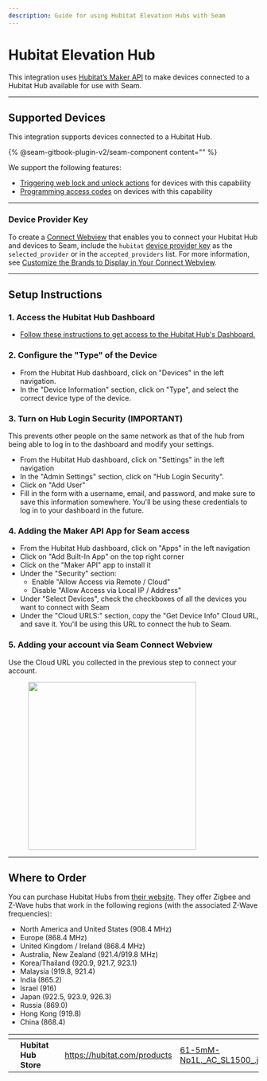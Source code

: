 ```yaml
---
description: Guide for using Hubitat Elevation Hubs with Seam
---
```


# Hubitat Elevation Hub

This integration uses [Hubitat’s Maker API](https://docs2.hubitat.com/en/apps/maker-api) to make devices connected to a Hubitat Hub available for use with Seam.

***

## Supported Devices

This integration supports devices connected to a Hubitat Hub.

{% @seam-gitbook-plugin-v2/seam-component content="<seam-supported-device-table
  endpoint="https://connect.getseam.com"
  client-session-token="seam_cst126DAjfor_2kxn8QAAEUkj3Zu4Nr1Aoauy"
  manufacturers='["Hubitat"]'
/>" %}

We support the following features:

* [Triggering web lock and unlock actions](../products/smart-locks/lock-and-unlock.md) for devices with this capability
* [Programming access codes](../products/smart-locks/access-codes/) on devices with this capability

***

### Device Provider Key

To create a [Connect Webview](../core-concepts/connect-webviews/) that enables you to connect your Hubitat Hub and devices to Seam, include the `hubitat` [device provider key](../api-clients/connect-webviews/#device-provider-keys) as the `selected_provider` or in the `accepted_providers` list. For more information, see [Customize the Brands to Display in Your Connect Webview](../core-concepts/connect-webviews/customizing-connect-webviews.md#customize-the-brands-to-display-in-your-connect-webviews).

***

## Setup Instructions&#x20;

### 1. Access the Hubitat Hub Dashboard

* [Follow these instructions to get access to the Hubitat Hub's Dashboard.](https://docs2.hubitat.com/getting-started/registration-and-setup)

### 2. Configure the "Type" of the Device

* From the Hubitat Hub dashboard, click on "Devices" in the left navigation.
* In the "Device Information" section, click on "Type", and select the correct device type of the device.

### 3. Turn on Hub Login Security (IMPORTANT)

This prevents other people on the same network as that of the hub from being able to log in to the dashboard and modify your settings.

* From the Hubitat Hub dashboard, click on "Settings" in the left navigation
* In the "Admin Settings" section, click on "Hub Login Security".
* Click on "Add User"
* Fill in the form with a username, email, and password, and make sure to save this information somewhere. You'll be using these credentials to log in to your dashboard in the future.

### 4.  Adding the Maker API App for Seam access

* From the Hubitat Hub dashboard, click on "Apps" in the left navigation
* Click on "Add Built-In App" on the top right corner
* Click on the "Maker API" app to install it
* Under the "Security" section:
  * Enable "Allow Access via Remote / Cloud"
  * Disable "Allow Access via Local IP / Address"
* Under "Select Devices", check the checkboxes of all the devices you want to connect with Seam
* Under the "Cloud URLS:" section, copy the "Get Device Info" Cloud URL, and save it. You'll be using this URL to connect the hub to Seam.

### 5. Adding your account via Seam Connect Webview

Use the Cloud URL you collected in the previous step to connect your account.

<figure><img src="../.gitbook/assets/Screen Shot 2023-07-06 at 5.19.49 PM (2).png" alt="" width="338"><figcaption></figcaption></figure>

***

## Where to Order

You can purchase Hubitat Hubs from [their website](https://hubitat.com/products). They offer Zigbee and Z-Wave hubs that work in the following regions (with the associated Z-Wave frequencies):

* North America and United States (908.4 MHz)
* Europe (868.4 MHz)
* United Kingdom / Ireland (868.4 MHz)
* Australia, New Zealand (921.4/919.8 MHz)
* Korea/Thailand (920.9, 921.7, 923.1)
* Malaysia (919.8, 921.4)
* India (865.2)
* Israel (916)
* Japan (922.5, 923.9, 926.3)
* Russia (869.0)
* Hong Kong (919.8)
* China (868.4)

<table data-card-size="large" data-view="cards"><thead><tr><th></th><th></th><th></th><th data-hidden data-card-target data-type="content-ref"></th><th data-hidden data-card-cover data-type="files"></th></tr></thead><tbody><tr><td></td><td><strong>Hubitat Hub Store</strong></td><td></td><td><a href="https://hubitat.com/products">https://hubitat.com/products</a></td><td><a href="../.gitbook/assets/61-5mM-Np1L._AC_SL1500_.jpg">61-5mM-Np1L._AC_SL1500_.jpg</a></td></tr></tbody></table>
